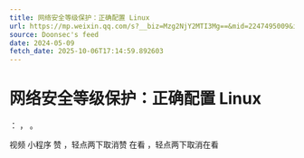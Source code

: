 ```yaml
---
title: 网络安全等级保护：正确配置 Linux
url: https://mp.weixin.qq.com/s?__biz=Mzg2NjY2MTI3Mg==&mid=2247495009&idx=1&sn=b0db3fdfd138cc781ff63cd5d67204f3
source: Doonsec's feed
date: 2024-05-09
fetch_date: 2025-10-06T17:14:59.892603
---
```


# 网络安全等级保护：正确配置 Linux

：
，
。

视频
小程序
赞
，轻点两下取消赞
在看
，轻点两下取消在看